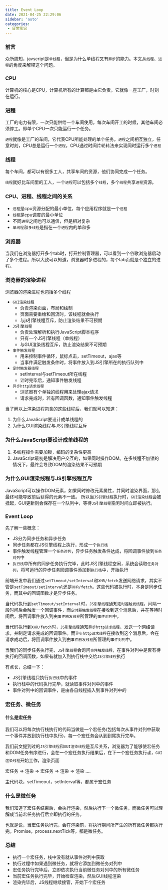 ```yaml
---
title: Event Loop
date: 2021-04-25 22:29:06
sidebar: 'auto'
categories: 
 - 日常笔记
---
```

### 前言
众所周知，javscript是`单线程`，但是为什么单线程又有`异步`的能力。本文从`线程`、`进程`的角度来解释这个问题。

### CPU
计算机的核心是CPU，计算机所有的计算都是由它负责。它就像一座工厂，时刻在运行。

### 进程
工厂的电力有限，一次只能供给一个车间使用。每次车间开工的时候，其他车间必须停工。即单个CPU一次只能运行一个任务。

`进程`就像是工厂的车间，它代表CPU所能处理的单个任务。`进程`之间相互独立，任意时刻，CPU总是运行一个`进程`，CPU通过时间片轮转法来实现同时运行多个`进程`

### 线程
每个车间，都可以有很多工人，共享车间的资源，他们协同完成一个任务。

`线程`就好比车间里的工人，一个`进程`可以包括多个`线程`，多个`线程`共享`进程`资源。

### CPU、进程、线程之间的关系
- `进程`是cpu资源分配的最小单位，每个应用程序就是一个`进程`
- `线程`是cpu调度的最小单位
- 不同`进程`之间也可以通信，但是相对复杂
- `单线程`和`多线程`是指在一个`进程`内的单和多
### 浏览器
当我们在浏览器打开多个tab时，打开控制管理器，可以看到一个谷歌浏览器启动了多个进程。所以大致可以知道，浏览器时多进程的，每个tab页就是个独立的进程。

### 浏览器的渲染进程
浏览器的渲染进程也包括多个线程
- `GUI渲染线程`
    - 负责渲染页面，布局和绘制
    - 页面需要重绘和回流时，该线程就会执行
    - 与js引擎线程互斥，防止渲染结果不可预期
- `JS引擎线程`
    - 负责处理解析和执行JavaScript脚本程序
    - 只有一个JS引擎线程（单线程）
    - 与GUI渲染线程互斥，防止渲染结果不可预期
- `事件触发线程`
    - 用来控制事件循环，鼠标点击，setTimeout，ajax等
    - 当事件满足触发条件时，将事件放入到JS引擎所在的执行队列中
- `定时触发器线程`
    - setInterval与setTimeout所在线程
    - 计时完毕后，通知事件触发线程
- `异步http请求线程`
    - 浏览器有个单独的线程用来处理ajax请求
    - 请求完成时，若有回调函数，通知事件触发线程
    
当了解以上渲染进程包含的这些线程后，我们就可以知道：
1. 为什么JavaScript要设计成单线程的
2. 为什么GUI渲染线程与JS引擎线程互斥

### 为什么JavaScript要设计成单线程的
1. 多线程操作需要加锁，编码的复杂性更高
2. JavaScript最初是解决用户交互的，如果同时操作DOM。在多线程不加锁的情况下，最终会导致DOM的渲染结果不可预期

### 为什么GUI渲染线程与JS引擎线程互斥
JavaScript可以操作DOM元素，如果同时修改元素属性，并同时渲染界面，那么最终可能导致前后获得的元素不一致。
所以当`JS引擎线程`执行时，`GUI渲染线程`会被挂起，GUI更新则会保存在一个队列中，等待`JS引擎线程`空闲时间立即被执行。
### Event Loop
 先了解一些概念：
- JS分为同步任务和异步任务
- 同步任务都在JS引擎线程上执行，形成一个`执行栈`
- 事件触发线程管理一个`任务对列`，异步任务触发条件达成，将回调事件放到`任务对列`中
- `执行栈`中所有的同步任务执行完毕，此时JS引擎线程空闲，系统会读取`任务对列`，将可运行的异步任务回调事件添加到`执行栈`中，开始执行

前端开发中我们通过`setTimeout/setInterval`和`XHR/fetch`发送网络请求，其实不管是`setTimeout/setInterval`还是`XHR/fetch`。这些代码被执行时，本身是同步任务，而其中的回调函数才是异步任务。

当代码执行到`setTimeout/setInterval`时，`JS引擎线程`通知`定时器触发线程`，间隔一段时间后会触发一个回调事件，而`定时器触发线程`在接收到这个消息后，并在等待时间后，将回调事件放入到由`事件触发线程`所管理的`事件对列`中。

当代码执行到`XHR/fetch`时，`JS引擎线程`通知`异步http请求线程`，发送一个网络请求，并制定请求完成的回调事件。而`异步http请求线程`在接收到这个消息后，会在请求成功后，将回调事件放入到由`事件触发线程`所管理的`事件对列`中。

当我们的同步任务执行完，`JS引擎线程`会询问`事件触发线程`，在事件对列中是否有待执行的回调函数，如果有就加入到执行栈中交给`JS引擎线程`执行

有点长，总结一下：
- JS引擎线程只执行`执行栈`中的事件
- 执行栈中的代码执行完毕，就读取事件对列中的事件
- 事件对列中的回调事件，是由各自线程插入到事件对列中的
### 宏任务、微任务
#### 什么是宏任务
我们可以将每次执行栈执行的代码当做是一个宏任务(包括每次从事件对列中获取一个事件并放到执行栈中执行)，每一个宏任务会从到到尾执行完毕。

我们前文提到过的`JS引擎线程`和`GUI渲染线程`是互斥关系，浏览器为了能够使宏任务和DOM任务有序进行，会在一个宏任务执行结果后，在下一个宏任务执行💰，`GUI渲染线程`开始工作，渲染页面

宏任务 => 渲染 => 宏任务 => 渲染 => 渲染 ....

主代码块，setTimeout，setInterval等，都属于宏任务
### 什么是微任务
我们知道了宏任务结束后，会执行渲染，然后执行下一个微任务，而微任务可以理解成当前宏任务执行后立即执行的任务。

也就是说，当宏任务执行完，会在渲染前，将执行期间所产生的所有微任务都执行完。Promise，process.nextTick等，都是微任务。
### 总结
- 执行一个宏任务，栈中没有就从事件对列中获取
- 执行过程中如果遇到微任务，就将它添加到微任务对列中
- 宏任务执行完毕后，立即依次执行当前微任务对列中的所有微任务
- 当前宏任务执行完毕，开始检查渲染，然后GUI线程渲染
- 渲染完毕后，JS线程继续接管，开始下个宏任务 